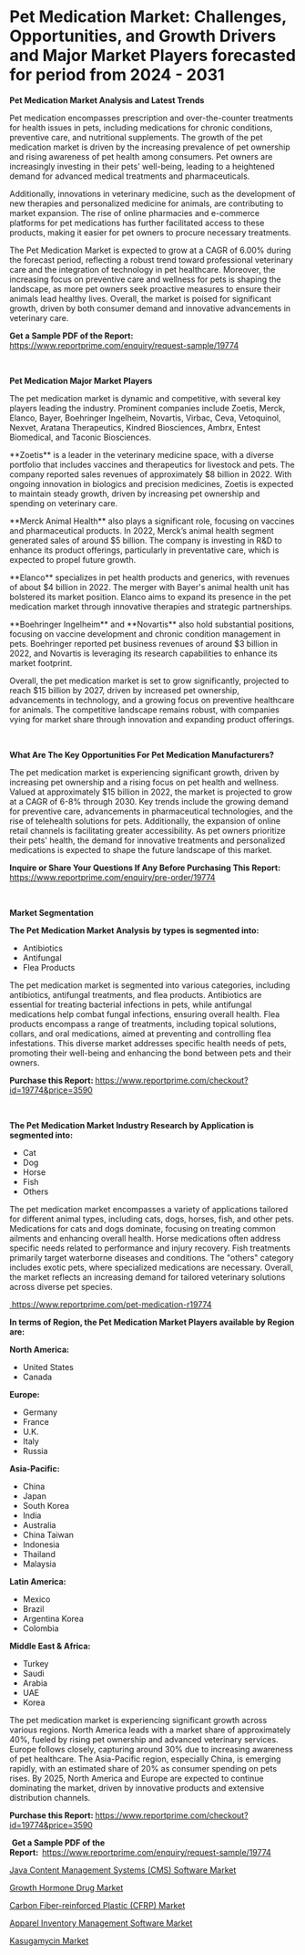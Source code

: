 <p><h1>Pet Medication Market: Challenges, Opportunities, and Growth Drivers and Major Market Players forecasted for period from 2024 - 2031</h1></p><p><strong>Pet Medication Market Analysis and Latest Trends</strong></p>
<p><p>Pet medication encompasses prescription and over-the-counter treatments for health issues in pets, including medications for chronic conditions, preventive care, and nutritional supplements. The growth of the pet medication market is driven by the increasing prevalence of pet ownership and rising awareness of pet health among consumers. Pet owners are increasingly investing in their pets' well-being, leading to a heightened demand for advanced medical treatments and pharmaceuticals.</p><p>Additionally, innovations in veterinary medicine, such as the development of new therapies and personalized medicine for animals, are contributing to market expansion. The rise of online pharmacies and e-commerce platforms for pet medications has further facilitated access to these products, making it easier for pet owners to procure necessary treatments.</p><p>The Pet Medication Market is expected to grow at a CAGR of 6.00% during the forecast period, reflecting a robust trend toward professional veterinary care and the integration of technology in pet healthcare. Moreover, the increasing focus on preventive care and wellness for pets is shaping the landscape, as more pet owners seek proactive measures to ensure their animals lead healthy lives. Overall, the market is poised for significant growth, driven by both consumer demand and innovative advancements in veterinary care.</p></p>
<p><strong>Get a Sample PDF of the Report:&nbsp;</strong> <a href="https://www.reportprime.com/enquiry/request-sample/19774?utm_campaign=75&utm_medium=2&utm_source=Github&utm_content=ia&utm_term=02122024&utm_id=pet-medication">https://www.reportprime.com/enquiry/request-sample/19774</a></p>
<p>&nbsp;</p>
<p><strong>Pet Medication Major Market Players</strong></p>
<p><p>The pet medication market is dynamic and competitive, with several key players leading the industry. Prominent companies include Zoetis, Merck, Elanco, Bayer, Boehringer Ingelheim, Novartis, Virbac, Ceva, Vetoquinol, Nexvet, Aratana Therapeutics, Kindred Biosciences, Ambrx, Entest Biomedical, and Taconic Biosciences.</p><p>**Zoetis** is a leader in the veterinary medicine space, with a diverse portfolio that includes vaccines and therapeutics for livestock and pets. The company reported sales revenues of approximately $8 billion in 2022. With ongoing innovation in biologics and precision medicines, Zoetis is expected to maintain steady growth, driven by increasing pet ownership and spending on veterinary care.</p><p>**Merck Animal Health** also plays a significant role, focusing on vaccines and pharmaceutical products. In 2022, Merck’s animal health segment generated sales of around $5 billion. The company is investing in R&D to enhance its product offerings, particularly in preventative care, which is expected to propel future growth.</p><p>**Elanco** specializes in pet health products and generics, with revenues of about $4 billion in 2022. The merger with Bayer's animal health unit has bolstered its market position. Elanco aims to expand its presence in the pet medication market through innovative therapies and strategic partnerships.</p><p>**Boehringer Ingelheim** and **Novartis** also hold substantial positions, focusing on vaccine development and chronic condition management in pets. Boehringer reported pet business revenues of around $3 billion in 2022, and Novartis is leveraging its research capabilities to enhance its market footprint.</p><p>Overall, the pet medication market is set to grow significantly, projected to reach $15 billion by 2027, driven by increased pet ownership, advancements in technology, and a growing focus on preventive healthcare for animals. The competitive landscape remains robust, with companies vying for market share through innovation and expanding product offerings.</p></p>
<p>&nbsp;</p>
<p><strong>What Are The Key Opportunities For Pet Medication Manufacturers?</strong></p>
<p><p>The pet medication market is experiencing significant growth, driven by increasing pet ownership and a rising focus on pet health and wellness. Valued at approximately $15 billion in 2022, the market is projected to grow at a CAGR of 6-8% through 2030. Key trends include the growing demand for preventive care, advancements in pharmaceutical technologies, and the rise of telehealth solutions for pets. Additionally, the expansion of online retail channels is facilitating greater accessibility. As pet owners prioritize their pets' health, the demand for innovative treatments and personalized medications is expected to shape the future landscape of this market.</p></p>
<p><strong>Inquire or Share Your Questions If Any Before Purchasing This Report:</strong> <a href="https://www.reportprime.com/enquiry/pre-order/19774?utm_campaign=75&utm_medium=2&utm_source=Github&utm_content=ia&utm_term=02122024&utm_id=pet-medication">https://www.reportprime.com/enquiry/pre-order/19774</a></p>
<p>&nbsp;</p>
<p><strong>Market Segmentation</strong></p>
<p><strong>The Pet Medication Market Analysis by types is segmented into:</strong></p>
<p><ul><li>Antibiotics</li><li>Antifungal</li><li>Flea Products</li></ul></p>
<p><p>The pet medication market is segmented into various categories, including antibiotics, antifungal treatments, and flea products. Antibiotics are essential for treating bacterial infections in pets, while antifungal medications help combat fungal infections, ensuring overall health. Flea products encompass a range of treatments, including topical solutions, collars, and oral medications, aimed at preventing and controlling flea infestations. This diverse market addresses specific health needs of pets, promoting their well-being and enhancing the bond between pets and their owners.</p></p>
<p><strong>Purchase this Report:&nbsp;</strong><a href="https://www.reportprime.com/checkout?id=19774&price=3590&utm_campaign=75&utm_medium=2&utm_source=Github&utm_content=ia&utm_term=02122024&utm_id=pet-medication">https://www.reportprime.com/checkout?id=19774&price=3590</a></p>
<p>&nbsp;</p>
<p><strong>The Pet Medication Market Industry Research by Application is segmented into:</strong></p>
<p><ul><li>Cat</li><li>Dog</li><li>Horse</li><li>Fish</li><li>Others</li></ul></p>
<p><p>The pet medication market encompasses a variety of applications tailored for different animal types, including cats, dogs, horses, fish, and other pets. Medications for cats and dogs dominate, focusing on treating common ailments and enhancing overall health. Horse medications often address specific needs related to performance and injury recovery. Fish treatments primarily target waterborne diseases and conditions. The "others" category includes exotic pets, where specialized medications are necessary. Overall, the market reflects an increasing demand for tailored veterinary solutions across diverse pet species.</p></p>
<p><a href="https://www.reportprime.com/pet-medication-r19774?utm_campaign=75&utm_medium=2&utm_source=Github&utm_content=ia&utm_term=02122024&utm_id=pet-medication">&nbsp;https://www.reportprime.com/pet-medication-r19774</a></p>
<p><strong>In terms of Region, the Pet Medication Market Players available by Region are:</strong></p>
<p>
    <p> <strong> North America: </strong>
        <ul>
            <li>United States</li>
            <li>Canada</li>
        </ul>
        </p> 
    <p> <strong> Europe: </strong>
        <ul>
            <li>Germany</li>
            <li>France</li>
            <li>U.K.</li>
            <li>Italy</li>
            <li>Russia</li>
        </ul>
        </p> 
    <p> <strong> Asia-Pacific: </strong>
        <ul>
            <li>China</li>
            <li>Japan</li>
            <li>South Korea</li>
            <li>India</li>
            <li>Australia</li>
            <li>China Taiwan</li>
            <li>Indonesia</li>
            <li>Thailand</li>
            <li>Malaysia</li>
        </ul>
        </p> 
    <p> <strong> Latin America: </strong>
        <ul>
            <li>Mexico</li>
            <li>Brazil</li>
            <li>Argentina Korea</li>
            <li>Colombia</li>
        </ul>
        </p> 
    <p> <strong> Middle East & Africa: </strong>
        <ul>
            <li>Turkey</li>
            <li>Saudi</li>
            <li>Arabia</li>
            <li>UAE</li>
            <li>Korea</li>
        </ul>
    </p>
    </p>
<p><p>The pet medication market is experiencing significant growth across various regions. North America leads with a market share of approximately 40%, fueled by rising pet ownership and advanced veterinary services. Europe follows closely, capturing around 30% due to increasing awareness of pet healthcare. The Asia-Pacific region, especially China, is emerging rapidly, with an estimated share of 20% as consumer spending on pets rises. By 2025, North America and Europe are expected to continue dominating the market, driven by innovative products and extensive distribution channels.</p></p>
<p><strong>Purchase this Report: </strong><a href="https://www.reportprime.com/checkout?id=19774&price=3590&utm_campaign=75&utm_medium=2&utm_source=Github&utm_content=ia&utm_term=02122024&utm_id=pet-medication">https://www.reportprime.com/checkout?id=19774&price=3590</a></p>
<p>&nbsp;<strong>Get a Sample PDF of the Report:&nbsp;&nbsp;</strong><a href="https://www.reportprime.com/enquiry/request-sample/19774?utm_campaign=75&utm_medium=2&utm_source=Github&utm_content=ia&utm_term=02122024&utm_id=pet-medication">https://www.reportprime.com/enquiry/request-sample/19774</a></p>
<p><strong></strong></p>
<p><p><a href="https://issuu.com/reportprime-2/docs/java-content-management-systems-cms-software-marke?utm_campaign=75&utm_medium=2&utm_source=Github&utm_content=ia&utm_term=02122024&utm_id=pet-medication">Java Content Management Systems (CMS) Software Market</a></p><p><a href="https://github.com/shondapmbau/Market-Research-Report-List-1/blob/main/growth-hormone-drug-market.md?utm_campaign=75&utm_medium=2&utm_source=Github&utm_content=ia&utm_term=02122024&utm_id=pet-medication">Growth Hormone Drug Market</a></p><p><a href="https://issuu.com/reportprime-2/docs/carbon-fiber-reinforced-plastic-cfr_5b1f4a6369ef13?utm_campaign=75&utm_medium=2&utm_source=Github&utm_content=ia&utm_term=02122024&utm_id=pet-medication">Carbon Fiber-reinforced Plastic (CFRP) Market</a></p><p><a href="https://www.linkedin.com/pulse/industry-analysis-technological-advancements-apparel-inventory-uhbre?utm_campaign=75&utm_medium=2&utm_source=Github&utm_content=ia&utm_term=02122024&utm_id=pet-medication">Apparel Inventory Management Software Market</a></p><p><a href="https://github.com/MonroeBullock54/Market-Research-Report-List-1/blob/main/kasugamycin-market.md?utm_campaign=75&utm_medium=2&utm_source=Github&utm_content=ia&utm_term=02122024&utm_id=pet-medication">Kasugamycin Market</a></p></p>